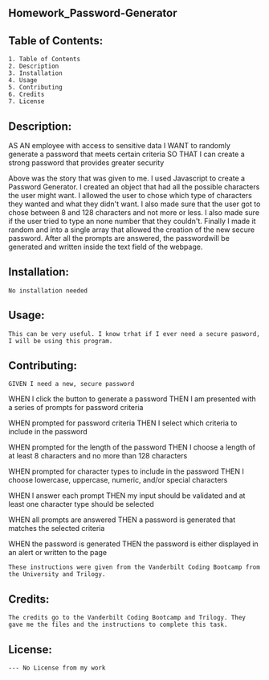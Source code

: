 ## Homework_Password-Generator

##  Table of Contents:
    1. Table of Contents
    2. Description
    3. Installation
    4. Usage
    5. Contributing
    6. Credits
    7. License

## Description:
   AS AN employee with access to sensitive data
I WANT to randomly generate a password that meets certain criteria
SO THAT I can create a strong password that provides greater security
  
  Above was the story that was given to me. I used Javascript to create a Password Generator. I created an object that had all the possible characters the user might want. I allowed the user to chose which type of characters they wanted and what they didn't want.
  I also made sure that the user got to chose between 8 and 128 characters and not more or less. I also made sure if the user tried to type an none number that they couldn't.
  Finally I made it random and into a single array that allowed the creation of the new secure password. 
  After all the prompts are answered, the passwordwill be generated and written inside the text field of the webpage.

## Installation:
    No installation needed

## Usage:
    This can be very useful. I know trhat if I ever need a secure pasword, I will be using this program.    

## Contributing:
    GIVEN I need a new, secure password
WHEN I click the button to generate a password
THEN I am presented with a series of prompts for password criteria

WHEN prompted for password criteria
THEN I select which criteria to include in the password

WHEN prompted for the length of the password
THEN I choose a length of at least 8 characters and no more than 128 characters

WHEN prompted for character types to include in the password
THEN I choose lowercase, uppercase, numeric, and/or special characters

WHEN I answer each prompt
THEN my input should be validated and at least one character type should be selected

WHEN all prompts are answered
THEN a password is generated that matches the selected criteria

WHEN the password is generated
THEN the password is either displayed in an alert or written to the page

    These instructions were given from the Vanderbilt Coding Bootcamp from the University and Trilogy.

## Credits:
    The credits go to the Vanderbilt Coding Bootcamp and Trilogy. They gave me the files and the instructions to complete this task.

## License:
    --- No License from my work 
